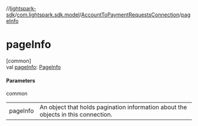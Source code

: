 //[lightspark-sdk](../../../index.md)/[com.lightspark.sdk.model](../index.md)/[AccountToPaymentRequestsConnection](index.md)/[pageInfo](page-info.md)

# pageInfo

[common]\
val [pageInfo](page-info.md): [PageInfo](../-page-info/index.md)

#### Parameters

common

| | |
|---|---|
| pageInfo | An object that holds pagination information about the objects in this connection. |
